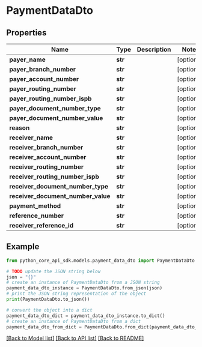 # PaymentDataDto


## Properties

Name | Type | Description | Notes
------------ | ------------- | ------------- | -------------
**payer_name** | **str** |  | [optional] 
**payer_branch_number** | **str** |  | [optional] 
**payer_account_number** | **str** |  | [optional] 
**payer_routing_number** | **str** |  | [optional] 
**payer_routing_number_ispb** | **str** |  | [optional] 
**payer_document_number_type** | **str** |  | [optional] 
**payer_document_number_value** | **str** |  | [optional] 
**reason** | **str** |  | [optional] 
**receiver_name** | **str** |  | [optional] 
**receiver_branch_number** | **str** |  | [optional] 
**receiver_account_number** | **str** |  | [optional] 
**receiver_routing_number** | **str** |  | [optional] 
**receiver_routing_number_ispb** | **str** |  | [optional] 
**receiver_document_number_type** | **str** |  | [optional] 
**receiver_document_number_value** | **str** |  | [optional] 
**payment_method** | **str** |  | [optional] 
**reference_number** | **str** |  | [optional] 
**receiver_reference_id** | **str** |  | [optional] 

## Example

```python
from python_core_api_sdk.models.payment_data_dto import PaymentDataDto

# TODO update the JSON string below
json = "{}"
# create an instance of PaymentDataDto from a JSON string
payment_data_dto_instance = PaymentDataDto.from_json(json)
# print the JSON string representation of the object
print(PaymentDataDto.to_json())

# convert the object into a dict
payment_data_dto_dict = payment_data_dto_instance.to_dict()
# create an instance of PaymentDataDto from a dict
payment_data_dto_from_dict = PaymentDataDto.from_dict(payment_data_dto_dict)
```
[[Back to Model list]](../README.md#documentation-for-models) [[Back to API list]](../README.md#documentation-for-api-endpoints) [[Back to README]](../README.md)


